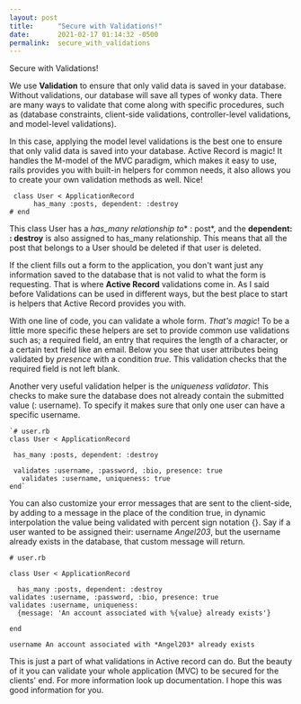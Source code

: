 ```yaml
---
layout: post
title:      "Secure with Validations!"
date:       2021-02-17 01:14:32 -0500
permalink:  secure_with_validations
---
```




Secure with Validations!

We use **Validation** to ensure that only valid data is saved in your database. Without validations, our database will save all types of wonky data. There are many ways to validate that come along with specific procedures, such as (database constraints, client-side validations, controller-level validations, and model-level validations).

In this case, applying the model level validations is the best one to ensure that only valid data is saved into your database. Active Record is magic! It handles the M-model of the MVC paradigm, which makes it easy to use, rails provides you with built-in helpers for common needs, it also allows you to create your own validation methods as well. Nice!

```
 class User < ApplicationRecord
      has_many :posts, dependent: :destroy
# end
```
 
This class User has a *has_many relationship to** : post*, and the **dependent: : destroy** is also assigned to has_many relationship. This means that all the post that belongs to a User should be deleted if that user is deleted.
 
If the client fills out a form to the application, you don't want just any information saved to the database that is not valid to what the form is requesting. That is where **Active Record** validations come in. As I said before Validations can be used in different ways, but the best place to start is helpers that Active Record provides you with. 
 
With one line of code, you can validate a whole form. *That's magic*! To be a little more specific these helpers are set to provide common use validations such as; a required field, an entry that requires the length of a character, or a certain text field like an email. Below you see that user attributes being validated by *presence* with a condition *true.*  This validation checks that the required field is not left blank. 
 
 Another very useful validation helper is the *uniqueness validator*. This checks to make sure the database does not already contain the submitted value (: username). To specify it makes sure that only one user can have a specific username.
 
 ```
`# user.rb
class User < ApplicationRecord

  has_many :posts, dependent: :destroy
	
  validates :username, :password, :bio, presence: true
	validates :username, uniqueness: true
end`
```

You can also customize your error messages that are sent to the client-side, by adding to a message in the place of the condition true, in dynamic interpolation the value being validated with percent sign notation {}. Say if a user wanted to be assigned their: username *Angel203*, but the username already exists in the database, that custom message will return.

```
# user.rb

class User < ApplicationRecord

  has_many :posts, dependent: :destroy
validates :username, :password, :bio, presence: true
validates :username, uniqueness: 
  {message: 'An account associated with %{value} already exists'}
	
end

```

```
username An account associated with *Angel203* already exists
```
This is just a part of what validations in Active record can do. But the beauty of it you can validate your whole application  (MVC) to be secured for the clients' end. 
For more information look up documentation. I hope this was good information for you.


